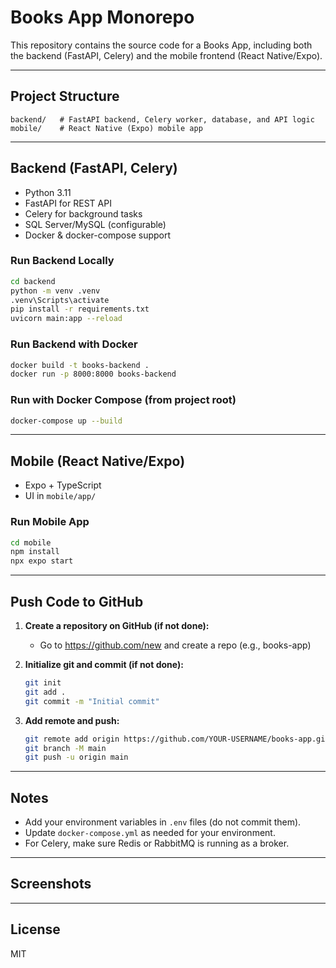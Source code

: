 # Books App Monorepo

This repository contains the source code for a Books App, including both the backend (FastAPI, Celery) and the mobile frontend (React Native/Expo).

---

## Project Structure

```
backend/   # FastAPI backend, Celery worker, database, and API logic
mobile/    # React Native (Expo) mobile app
```

---

## Backend (FastAPI, Celery)
- Python 3.11
- FastAPI for REST API
- Celery for background tasks
- SQL Server/MySQL (configurable)
- Docker & docker-compose support

### Run Backend Locally
```sh
cd backend
python -m venv .venv
.venv\Scripts\activate
pip install -r requirements.txt
uvicorn main:app --reload
```

### Run Backend with Docker
```sh
docker build -t books-backend .
docker run -p 8000:8000 books-backend
```

### Run with Docker Compose (from project root)
```sh
docker-compose up --build
```

---

## Mobile (React Native/Expo)
- Expo + TypeScript
- UI in `mobile/app/`

### Run Mobile App
```sh
cd mobile
npm install
npx expo start
```

---

## Push Code to GitHub

1. **Create a repository on GitHub (if not done):**
   - Go to https://github.com/new and create a repo (e.g., books-app)

2. **Initialize git and commit (if not done):**
   ```sh
   git init
   git add .
   git commit -m "Initial commit"
   ```

3. **Add remote and push:**
   ```sh
   git remote add origin https://github.com/YOUR-USERNAME/books-app.git
   git branch -M main
   git push -u origin main
   ```

---

## Notes
- Add your environment variables in `.env` files (do not commit them).
- Update `docker-compose.yml` as needed for your environment.
- For Celery, make sure Redis or RabbitMQ is running as a broker.

---

## Screenshots


---

## License
MIT
